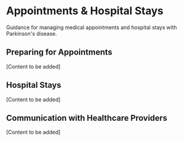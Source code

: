 # Appointments & Hospital Stays

Guidance for managing medical appointments and hospital stays with Parkinson's disease.

## Preparing for Appointments

[Content to be added]

## Hospital Stays

[Content to be added]

## Communication with Healthcare Providers

[Content to be added]